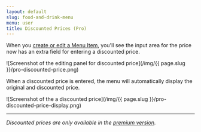 ```yaml
---
layout: default
slug: food-and-drink-menu
menu: user
title: Discounted Prices (Pro)
---
```

When you [create or edit a Menu Item](../getting-started/create-menu#create-menu-item), you'll see the input area for the price now has an extra field for entering a discounted price.

![Screenshot of the editing panel for discounted price](/img/{{ page.slug }}/pro-discounted-price.png)

When a discounted price is entered, the menu will automatically display the original and discounted price.

![Screenshot of the a discounted price](/img/{{ page.slug }}/pro-discounted-price-display.png)

---

*Discounted prices are only available in the [premium version](../pro).*

